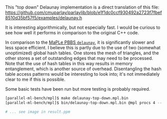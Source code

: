This "top down" Delaunay implementation is a direct translation of this file:
https://github.com/cmuparlay/parlaylib/blob/e1f1dc0ccf930492a2723f7fbef8510d35bf57f5/examples/delaunay.h

It is interesting algorithmically, but not
especially fast. I would be curious to see how well it performs in comparison
to the original C++ code.

In comparison to the [MaPLe PBBS `delaunay`](https://github.com/MPLLang/parallel-ml-bench/tree/main/mpl/bench/delaunay), it is significantly slower
and less space efficient. I believe this is partly due to the use of two
(somewhat unoptimized) global hash tables. One stores the mesh of triangles,
and the other stores a set of outstanding edges that may need to be processed.
Note that the use of hash tables in this way results in memory entanglement,
which is another source of overhead. Disentangling the hash table access
patterns would be interesting to look into; it's not immediately clear to me if
this is possible.

Some basic tests have been run but more testing is probably required.

```bash
[parallel-ml-bench/mpl]$ make delaunay-top-down.mpl.bin
[parallel-ml-bench/mpl]$ bin/delaunay-top-down.mpl.bin @mpl procs 4 -- -n 10000 -output result.ppm -resolution 2000

# ... see image in result.ppm
```